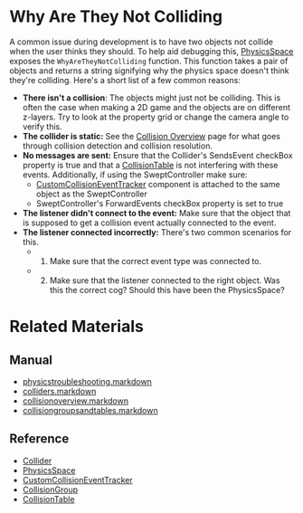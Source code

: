 # Why Are They Not Colliding
A common issue during development is to have two objects not collide when the user thinks they should. To help aid debugging this, [PhysicsSpace](https://plasmaengine.github.io/PlasmaDocs/Plasma1/Editor/physics/physicstroubleshooting/physicsspace.markdown) exposes the `WhyAreTheyNotColliding` function. This function takes a pair of objects and returns a string signifying why the physics space doesn't think they're colliding. Here's a short list of a few common reasons:
 - **There isn't a collision**: The objects might just not be colliding. This is often the case when making a 2D game and the objects are on different z-layers. Try to look at the property grid or change the camera angle to verify this.
 - **The collider is static:** See the [Collision Overview](https://plasmaengine.github.io/PlasmaDocs/Plasma1/Editor/physics/physicstroubleshooting/collisionoverview.markdown) page for what goes through collision detection and collision resolution.
 - **No messages are sent:** Ensure that the Collider's SendsEvent checkBox property is true and that a [CollisionTable](https://plasmaengine.github.io/PlasmaDocs/Plasma1/Editor/physics/physicstroubleshooting/collisionoverview/collisiongroupsandtables.markdown) is not interfering with these events. Additionally, if using the SweptController make sure:
    - [CustomCollisionEventTracker](https://github.com/PlasmaEngine/PlasmaDocs/tree/master/docs/C%2B%2B/code_reference/class_reference/customcollisioneventtracker.markdown) component is attached to the same object as the SweptController
    - SweptController's ForwardEvents checkBox property is set to true
 - **The listener didn't connect to the event:** Make sure that the object that is supposed to get a collision event actually connected to the event.
 - **The listener connected incorrectly:** There's two common scenarios for this.
   - 1. Make sure that the correct event type was connected to.
   - 2. Make sure that the listener connected to the right object. Was this the correct cog? Should this have been the PhysicsSpace?

# Related Materials
## Manual
- [physicstroubleshooting.markdown](https://plasmaengine.github.io/PlasmaDocs/Plasma1/Editor/physics/physicstroubleshooting.markdown)
- [colliders.markdown](https://plasmaengine.github.io/PlasmaDocs/Plasma1/Editor/physics/physicstroubleshooting/colliders.markdown)
- [collisionoverview.markdown](https://plasmaengine.github.io/PlasmaDocs/Plasma1/Editor/physics/physicstroubleshooting/collisionoverview.markdown)
- [collisiongroupsandtables.markdown](https://plasmaengine.github.io/PlasmaDocs/Plasma1/Editor/physics/physicstroubleshooting/collisionoverview/collisiongroupsandtables.markdown)

## Reference
- [Collider](https://github.com/PlasmaEngine/PlasmaDocs/tree/master/docs/C%2B%2B/code_reference/class_reference/collider.markdown)
- [PhysicsSpace](https://github.com/PlasmaEngine/PlasmaDocs/tree/master/docs/C%2B%2B/code_reference/class_reference/physicsspace.markdown)
- [CustomCollisionEventTracker](https://github.com/PlasmaEngine/PlasmaDocs/tree/master/docs/C%2B%2B/code_reference/class_reference/customcollisioneventtracker.markdown)
- [CollisionGroup](https://github.com/PlasmaEngine/PlasmaDocs/tree/master/docs/C%2B%2B/code_reference/class_reference/collisiongroup.markdown)
- [CollisionTable](https://github.com/PlasmaEngine/PlasmaDocs/tree/master/docs/C%2B%2B/code_reference/class_reference/collisiontable.markdown) 

 